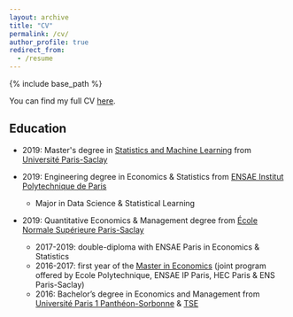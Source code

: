 ```yaml
---
layout: archive
title: "CV"
permalink: /cv/
author_profile: true
redirect_from:
  - /resume
---
```


{% include base_path %}

You can find my full CV [here](https://martinmugnier.github.io/files/CV_Martin_Mugnier.pdf).

## Education

- 2019: Master's degree in [Statistics and Machine Learning](https://master-statml.imo.universite-paris-saclay.fr/) from [Université Paris-Saclay](https://www.universite-paris-saclay.fr/en)
  
- 2019: Engineering degree in Economics & Statistics from [ENSAE Institut Polytechnique de Paris](https://www.ensae.fr/en/)
  - Major in Data Science & Statistical Learning
  
- 2019: Quantitative Economics & Management degree from [École Normale Supérieure Paris-Saclay](https://ens-paris-saclay.fr/en)
  - 2017-2019: double-diploma with ENSAE Paris in Economics & Statistics
  - 2016-2017: first year of the [Master in Economics](http://phd-in-economics.com/) (joint program offered by Ecole Polytechnique, ENSAE IP Paris, HEC Paris & ENS Paris-Saclay)
  - 2016: Bachelor’s degree in Economics and Management from [Université Paris 1 Panthéon-Sorbonne](https://www.pantheonsorbonne.fr/accueil) & [TSE](https://www.tse-fr.eu/fr)


